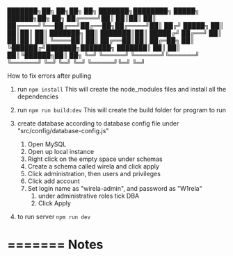 
███████╗██╗   ██╗██╗     ██╗         ███████╗████████╗ █████╗  ██████╗██╗  ██╗
██╔════╝██║   ██║██║     ██║         ██╔════╝╚══██╔══╝██╔══██╗██╔════╝██║ ██╔╝
█████╗  ██║   ██║██║     ██║         ███████╗   ██║   ███████║██║     █████╔╝ 
██╔══╝  ██║   ██║██║     ██║         ╚════██║   ██║   ██╔══██║██║     ██╔═██╗ 
██║     ╚██████╔╝███████╗███████╗    ███████║   ██║   ██║  ██║╚██████╗██║  ██╗
╚═╝      ╚═════╝ ╚══════╝╚══════╝    ╚══════╝   ╚═╝   ╚═╝  ╚═╝ ╚═════╝╚═╝  ╚═╝

How to fix errors after pulling
1. run `npm install`
    This will create the node_modules files and install all the dependencies

2. run `npm run build:dev`
    This will create the build folder for program to run
   
3. create database according to database config file under "src/config/database-config.js"
   1. Open MySQL
   2. Open up local instance 
   3. Right click on the empty space under schemas 
   4. Create a schema called wirela and click apply
   5. Click administration, then users and privileges
   6. Click add account
   7. Set login name as "wirela-admin", and password as "W1rela"
      1. under administrative roles tick DBA    
      2. Click Apply

4. to run server `npm run dev` 

=======
Notes
=======